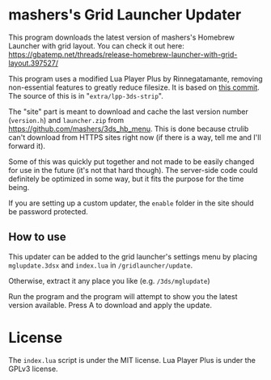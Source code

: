# mashers's Grid Launcher Updater
This program downloads the latest version of mashers's Homebrew Launcher with grid layout. You can check it out here: https://gbatemp.net/threads/release-homebrew-launcher-with-grid-layout.397527/

This program uses a modified Lua Player Plus by Rinnegatamante, removing non-essential features to greatly reduce filesize. It is based on [this commit](https://github.com/Rinnegatamante/lpp-3ds/tree/312125395509486ddac02512a3594f8a904ebb75). The source of this is in "`extra/lpp-3ds-strip`".

The "site" part is meant to download and cache the last version number (`version.h`) and `launcher.zip` from https://github.com/mashers/3ds_hb_menu. This is done because ctrulib can't download from HTTPS sites right now (if there is a way, tell me and I'll forward it).

Some of this was quickly put together and not made to be easily changed for use in the future (it's not that hard though). The server-side code could definitely be optimized in some way, but it fits the purpose for the time being.

If you are setting up a custom updater, the `enable` folder in the site should be password protected.

## How to use
This updater can be added to the grid launcher's settings menu by placing `mglupdate.3dsx` and `index.lua` in `/gridlauncher/update`.

Otherwise, extract it any place you like (e.g. `/3ds/mglupdate`)

Run the program and the program will attempt to show you the latest version available. Press A to download and apply the update.

# License
The `index.lua` script is under the MIT license. Lua Player Plus is under the GPLv3 license.
